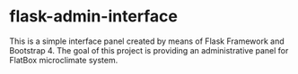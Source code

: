 # flask-admin-interface
This is a simple interface panel created by means of Flask Framework and Bootstrap 4. The goal of this project is providing an administrative panel for FlatBox microclimate system.
